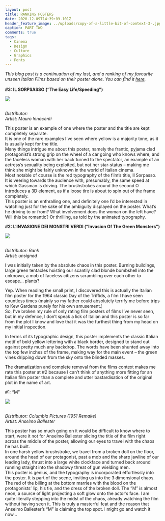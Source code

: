 ```yaml
---
layout: post
title: RANKING POSTERS
date: 2020-12-09T14:39:09.101Z
header_feature_image: ../uploads/copy-of-a-little-bit-of-context-3-.jpg
caption: PART TWO
comments: true
tags:
  - Cinema
  - Design
  - Culture
  - Graphics
  - Fonts
---
```

*This blog post is a continuation of my last, and a ranking of my favourite unseen Italian Films based on their poster alone. You can find it [here](https://cinemaparadiso.netlify.app/2020/12/09/definitive-ranking/).*\
\
**\#3: IL SORPSASSO (“The Easy Life/Speeding”)**

![](../uploads/mv5bymrmzgixzwytzdvkns00nwi0ltg1zdmtnzdinjdimwixmtg3xkeyxkfqcgdeqxvymja0mzywmdy-._v1_.jpg)

\
*Distributor:*\
*Artist: Mauro Innocenti*

This poster is an example of one where the poster and the title are kept completely separate.\
It is one of the rare examples I’ve seen where yellow is a majority tone, as it is usually kept for the title.\
Many things intrigue me about this poster, namely the frantic, pyjama clad protagonist’s strong grip on the wheel of a car going who knows where, and the faceless woman with her back turned to the spectator, an example of an actress’s sexuality being exploited, but not her star-status – making me think she might be fairly unknown in the world of Italian cinema.\
Most notable of course is the red typography of the film’s title, Il Sorpasso. It is veering towards the audience with, presumably, the same speed at which Gassman is driving. The brushstrokes around the second O introduces a 3D element, as if a loose tire is about to spin out of the frame completely.\
This poster is an enthralling one, and definitely one I’d be interested in watching just for the sake of the ambiguity displayed on the poster. What’s he driving to or from? What involvement does the woman on the left have? Will this be romantic? Or thrilling, as told by the animated typography.

**\#2:  L’INVASIONE DEI MONSTRI VERDI (“Invasion Of The Green Monsters”)**

![](../uploads/invasione_dei_mostri_verdi_locandina_52f60.webp)

\
*Distributor: Rank*\
*Artist: unsigned*

I was initially taken by the absolute chaos in this poster. Burning buildings, large green tentacles hoisting our scantily clad blonde bombshell into the unknown, a mob of faceless citizens scrambling over each other to escape… plants?

Yep. When reading the small print, I discovered this is actually the Italian film poster for the 1964 classic Day of the Triffids, a film I have seen countless times (mainly so my father could absolutely terrify me before trips to Kew Gardens purely for his own amusement.)\
So, I’ve broken my rule of only rating film posters of films I’ve never seen, but in my defence, I don’t speak a lick of Italian and this poster is so far from the plot I know and love that it was the furthest thing from my head on my initial inspection.

In terms of its typographic design, this poster implements the classic Italian motif of bold yellow lettering with a black border, designed to stand out against pretty much any backdrop. The words have been shunted away into the top few inches of the frame, making way for the main event – the green vines dripping down from the sky onto the blinded masses.

The dramatization and complete removal from the films context makes me rate this poster at #2 because I can’t think of anything more fitting for an Italian film poster than a complete and utter bastardisation of the original plot in the name of art.  

\#1: “M” 

![](../uploads/4fc6d4e814da9ed98478783f0f8763b3.jpg)

\
*Distributor: Columbia Pictures (1951 Remake)* \
*Artist: Anselmo Ballester*

This poster has so much going on it would be difficult to know where to start, were it not for Anselmo Ballester slicing the title of the film right across the middle of the poster, allowing our eyes to travel with the chaos he has built.\
In one harsh yellow brushstroke, we travel from a broken doll on the floor, around the head of our protagonist, past a mob and the sharp jawline of our leading lady, thrust into a large white clockface and turned back around running straight into the shadowy threat of gun wielding men.\
This poster is genius, and the typography is incorporated effortlessly into the poster. It is part of the scene, inviting us into the 3 dimensional chaos.\
The red of the billing at the bottom marries with the blood on the protagonists’ lip, his tie, and the dress of the broken doll. The “M” is almost neon, a source of light projecting a soft glow onto the actor’s face. I am quite literally stepping into the midst of the chaos, already watching the film without having seen it. This is truly a masterful feat and the reason that Anselmo Ballester’s “M” is claiming the top spot. I might go and watch it now…